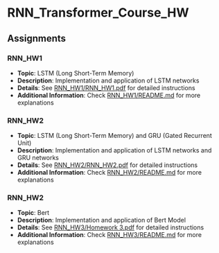 # RNN_Transformer_Course_HW

## Assignments

### RNN_HW1
- **Topic**: LSTM (Long Short-Term Memory)
- **Description**: Implementation and application of LSTM networks
- **Details**: See [RNN_HW1/RNN_HW1.pdf](RNN_HW1/RNN_HW1.pdf) for detailed instructions
- **Additional Information**: Check [RNN_HW1/README.md](RNN_HW1/README.md) for more explanations

### RNN_HW2
- **Topic**: LSTM (Long Short-Term Memory) and GRU (Gated Recurrent Unit)
- **Description**: Implementation and application of LSTM networks and GRU networks
- **Details**: See [RNN_HW2/RNN_HW2.pdf](RNN_HW2/RNN_HW2.pdf) for detailed instructions
- **Additional Information**: Check [RNN_HW2/README.md](RNN_HW2/README.md) for more explanations

### RNN_HW2
- **Topic**: Bert
- **Description**: Implementation and application of Bert Model
- **Details**: See [RNN_HW3/Homework 3.pdf](RNN_HW3/Homework%203.pdf) for detailed instructions
- **Additional Information**: Check [RNN_HW3/README.md](RNN_HW3/README.md) for more explanations

